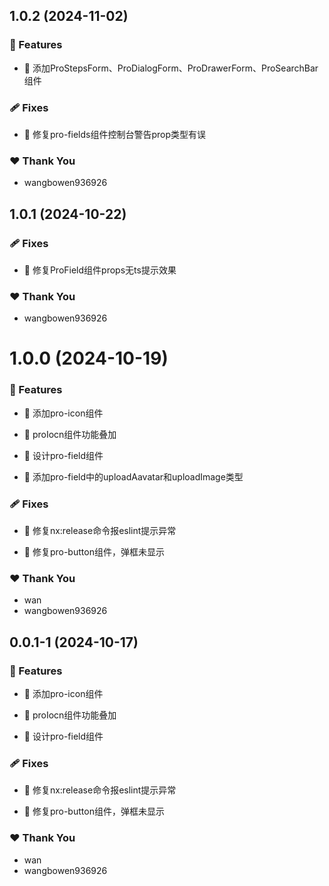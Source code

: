 ## 1.0.2 (2024-11-02)


### 🚀 Features

- 🚀 添加ProStepsForm、ProDialogForm、ProDrawerForm、ProSearchBar组件


### 🩹 Fixes

- 🐛 修复pro-fields组件控制台警告prop类型有误


### ❤️  Thank You

- wangbowen936926

## 1.0.1 (2024-10-22)


### 🩹 Fixes

- 🐛 修复ProField组件props无ts提示效果


### ❤️  Thank You

- wangbowen936926

# 1.0.0 (2024-10-19)


### 🚀 Features

- 🚀 添加pro-icon组件

- 🚀 proIocn组件功能叠加

- 🚀 设计pro-field组件

- 🚀 添加pro-field中的uploadAavatar和uploadImage类型


### 🩹 Fixes

- 🐛 修复nx:release命令报eslint提示异常

- 🐛 修复pro-button组件，弹框未显示


### ❤️  Thank You

- wan
- wangbowen936926

## 0.0.1-1 (2024-10-17)


### 🚀 Features

- 🚀 添加pro-icon组件

- 🚀 proIocn组件功能叠加

- 🚀 设计pro-field组件


### 🩹 Fixes

- 🐛 修复nx:release命令报eslint提示异常

- 🐛 修复pro-button组件，弹框未显示


### ❤️  Thank You

- wan
- wangbowen936926
